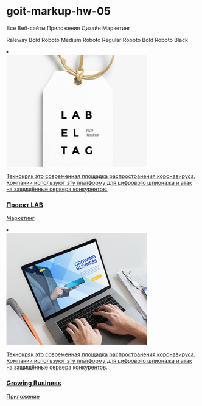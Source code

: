 # goit-markup-hw-05

<batom>Все</batom>
<batom>Веб-сайты</batom>
<batom>Приложения</batom>
<batom>Дизайн</batom>
<batom>Маркетинг</batom>

Raleway Bold
Roboto Medium
Roboto Regular
Roboto Bold
Roboto Black

<li class="portfolio-works-item">
              <a class="portfolio-focus-item link" href="">
                <div class="effect-item-div">
                      <div class="studio-effect-div">
                      <img class=".img"
                      src="./imeges/Портфоліо/lab8.jpg"
                      alt="фото веб-сайту технокряк"
                      width="370"/>
                      <p class="text portfolio-effect-text">
                        Технокряк это современная площадка распространения
                        коронавируса. Компании используют эту платформу для цифрового
                        шпионажа и атак на защищённые сервера конкурентов.
                      </p>
                    </div>
                      <div class="portfolio-works-text">
                  <h3 class="portfolio-list-title">
                    Проект <span lang="en">LAB</span>
                  </h3>
                  <p class="portfolio-text">Маркетинг</p>
                </div>
                </div>
              </a>
            </li>
            <li class="portfolio-works-item">
              <a class="portfolio-focus-item link" href="">
                <div class="effect-item-div">
                      <div class="effect-div">
                      <img class=".img"
                      src="./imeges/Портфоліо/growingbusiness9.jpg"
                      alt="фото веб-сайту технокряк"
                      width="370"/>
                      <p class="text portfolio-effect-text">
                        Технокряк это современная площадка распространения
                        коронавируса. Компании используют эту платформу для цифрового
                        шпионажа и атак на защищённые сервера конкурентов.
                      </p>
                    </div>
                      <div class="portfolio-works-text">
                  <h3 class="portfolio-list-title" lang="en">
                    Growing Business
                  </h3>
                  <p class="portfolio-text">Приложение</p>
                        </div>
                </div>
              </a>
            </li>
          </ul>
        </div>
        <!--</div>-->
